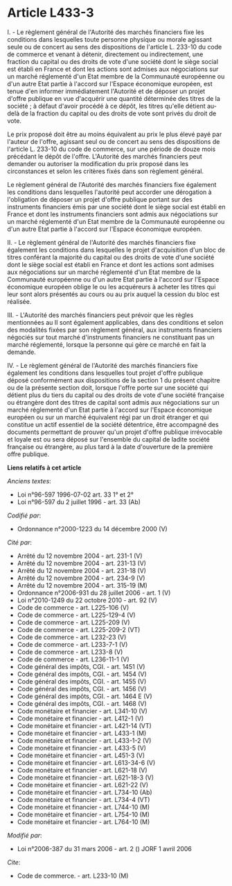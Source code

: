 # Article L433-3

I. - Le règlement général de l'Autorité des marchés financiers fixe les conditions dans lesquelles toute personne physique ou
morale agissant seule ou de concert au sens des dispositions de l'article L. 233-10 du code de commerce et venant à détenir,
directement ou indirectement, une fraction du capital ou des droits de vote d'une société dont le siège social est établi en
France et dont les actions sont admises aux négociations sur un marché réglementé d'un Etat membre de la Communauté
européenne ou d'un autre Etat partie à l'accord sur l'Espace économique européen, est tenue d'en informer immédiatement
l'Autorité et de déposer un projet d'offre publique en vue d'acquérir une quantité déterminée des titres de la société ; à
défaut d'avoir procédé à ce dépôt, les titres qu'elle détient au-delà de la fraction du capital ou des droits de vote sont
privés du droit de vote.

Le prix proposé doit être au moins équivalent au prix le plus élevé payé par l'auteur de l'offre, agissant seul ou de concert
au sens des dispositions de l'article L. 233-10 du code de commerce, sur une période de douze mois précédant le dépôt de
l'offre. L'Autorité des marchés financiers peut demander ou autoriser la modification du prix proposé dans les circonstances
et selon les critères fixés dans son règlement général.

Le règlement général de l'Autorité des marchés financiers fixe également les conditions dans lesquelles l'autorité peut
accorder une dérogation à l'obligation de déposer un projet d'offre publique portant sur des instruments financiers émis par
une société dont le siège social est établi en France et dont les instruments financiers sont admis aux négociations sur un
marché réglementé d'un Etat membre de la Communauté européenne ou d'un autre Etat partie à l'accord sur l'Espace économique
européen.

II. - Le règlement général de l'Autorité des marchés financiers fixe également les conditions dans lesquelles le projet
d'acquisition d'un bloc de titres conférant la majorité du capital ou des droits de vote d'une société dont le siège social
est établi en France et dont les actions sont admises aux négociations sur un marché réglementé d'un Etat membre de la
Communauté européenne ou d'un autre Etat partie à l'accord sur l'Espace économique européen oblige le ou les acquéreurs à
acheter les titres qui leur sont alors présentés au cours ou au prix auquel la cession du bloc est réalisée.

III. - L'Autorité des marchés financiers peut prévoir que les règles mentionnées au II sont également applicables, dans des
conditions et selon des modalités fixées par son règlement général, aux instruments financiers négociés sur tout marché
d'instruments financiers ne constituant pas un marché réglementé, lorsque la personne qui gère ce marché en fait la demande.

IV. - Le règlement général de l'Autorité des marchés financiers fixe également les conditions dans lesquelles tout projet
d'offre publique déposé conformément aux dispositions de la section 1 du présent chapitre ou de la présente section doit,
lorsque l'offre porte sur une société qui détient plus du tiers du capital ou des droits de vote d'une société française ou
étrangère dont des titres de capital sont admis aux négociations sur un marché réglementé d'un Etat partie à l'accord sur
l'Espace économique européen ou sur un marché équivalent régi par un droit étranger et qui constitue un actif essentiel de la
société détentrice, être accompagné des documents permettant de prouver qu'un projet d'offre publique irrévocable et loyale
est ou sera déposé sur l'ensemble du capital de ladite société française ou étrangère, au plus tard à la date d'ouverture de
la première offre publique.

**Liens relatifs à cet article**

_Anciens textes_:

  - Loi n°96-597 1996-07-02 art. 33 1° et 2°
  - Loi n°96-597 du 2 juillet 1996 - art. 33 (Ab)

_Codifié par_:

  - Ordonnance n°2000-1223 du 14 décembre 2000 (V)

_Cité par_:

  - Arrêté du 12 novembre 2004 - art. 231-1 (V)
  - Arrêté du 12 novembre 2004 - art. 231-13 (V)
  - Arrêté du 12 novembre 2004 - art. 231-18 (V)
  - Arrêté du 12 novembre 2004 - art. 234-9 (V)
  - Arrêté du 12 novembre 2004 - art. 315-19 (M)
  - Ordonnance n°2006-931 du 28 juillet 2006 - art. 1 (V)
  - Loi n°2010-1249 du 22 octobre 2010 - art. 92 (V)
  - Code de commerce - art. L225-106 (V)
  - Code de commerce - art. L225-129-4 (V)
  - Code de commerce - art. L225-209 (V)
  - Code de commerce - art. L225-209-2 (VT)
  - Code de commerce - art. L232-23 (V)
  - Code de commerce - art. L233-7-1 (V)
  - Code de commerce - art. L233-8 (V)
  - Code de commerce - art. L236-11-1 (V)
  - Code général des impôts, CGI. - art. 1451 (V)
  - Code général des impôts, CGI. - art. 1454 (V)
  - Code général des impôts, CGI. - art. 1455 (V)
  - Code général des impôts, CGI. - art. 1456 (V)
  - Code général des impôts, CGI. - art. 1464 E (V)
  - Code général des impôts, CGI. - art. 1468 (V)
  - Code monétaire et financier - art. L341-10 (V)
  - Code monétaire et financier - art. L412-1 (V)
  - Code monétaire et financier - art. L421-14 (VT)
  - Code monétaire et financier - art. L433-1 (M)
  - Code monétaire et financier - art. L433-1-2 (V)
  - Code monétaire et financier - art. L433-5 (V)
  - Code monétaire et financier - art. L451-3 (V)
  - Code monétaire et financier - art. L613-34-6 (V)
  - Code monétaire et financier - art. L621-18 (V)
  - Code monétaire et financier - art. L621-18-3 (V)
  - Code monétaire et financier - art. L621-22 (V)
  - Code monétaire et financier - art. L734-10 (Ab)
  - Code monétaire et financier - art. L734-4 (VT)
  - Code monétaire et financier - art. L744-10 (M)
  - Code monétaire et financier - art. L754-10 (M)
  - Code monétaire et financier - art. L764-10 (M)

_Modifié par_:

  - Loi n°2006-387 du 31 mars 2006 - art. 2 () JORF 1 avril 2006

_Cite_:

  - Code de commerce. - art. L233-10 (M)
